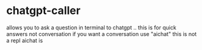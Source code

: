 # chatgpt-caller
allows you to ask a question in terminal to chatgpt .. this is for quick answers not conversation
if you want a conversation use "aichat" this is not a repl aichat is
